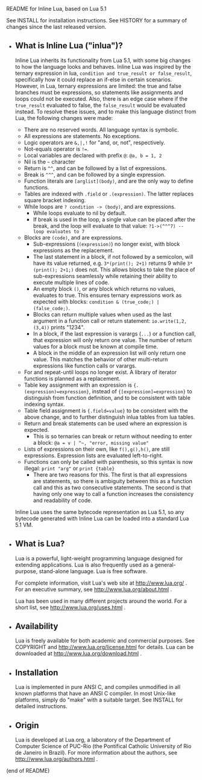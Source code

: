 README for Inline Lua, based on Lua 5.1

See INSTALL for installation instructions.
See HISTORY for a summary of changes since the last released version.

* What is Inline Lua ("inlua")?
  ------------
  Inline Lua inherits its functionality from Lua 5.1, with some big changes to how the language looks and behaves.
  Inline Lua was inspired by the ternary expression in lua, `condition and true_result or false_result`, specifically how it could replace an if-else in certain scenarios.
  However, in Lua, ternary expressions are limited: the true and false branches must be expressions, so statements like assignments and loops could not be executed. Also, there is an edge case where if the `true_result` evaluated to false, the `false_result` would be evaluated instead.
  To resolve these issues, and to make this language distinct from Lua, the following changes were made:

  * There are no reserved words. All language syntax is symbolic.
  * All expressions are statements. No exceptions.
  * Logic operators are `&,|,!` for "and, or, not", respectively.
  * Not-equals operator is `!=`.
  * Local variables are declared with prefix `@`: `@a, b = 1, 2`
  * Nil is the `~` character
  * Return is `^^`, and can be followed by a list of expressions.
  * Break is `^^^`, and can be followed by a single expression.
  * Function literals are `[arglist](body)`, and are the only way to define functions.
  * Tables are indexed with `.field` or `.(expression)`. The latter replaces square bracket indexing.
  * While loops are `? condition -> (body)`, and are expressions.
    * While loops evaluate to nil by default.
    * If break is used in the loop, a single value can be placed after the break, and the loop will evaluate to that value: `?1->(^^^7) -- loop evaluates to 7`
  * Blocks are `(code)`, and are expressions.
    * Sub-expressions (`(expression)`) no longer exist, with block expressions as the replacement.
    * The last statement in a block, if not followed by a semicolon, will have its value returned, e.g. `3*(print(); 2+1)` returns 9 while `3*(print(); 2+1;)` does not. This allows blocks to take the place of sub-expressions seamlessly while retaining their ability to execute multiple lines of code.
    * An empty block `()`, or any block which returns no values, evaluates to true. This ensures ternary expressions work as expected with blocks: `condition & (true_code;) | (false_code;)`.
    * Blocks can return multiple values when used as the last argument in a function call or return statement: `io.write(1,2,(3,4))` prints "1234".
    * In a block, if the last expression is varargs (`...`) or a function call, that expression will only return one value. The number of return values for a block must be known at compile time.
    * A block in the middle of an expression list will only return one value. This matches the behavior of other multi-return expressions like function calls or varargs.
  * For and repeat-until loops no longer exist. A library of iterator functions is planned as a replacement.
  * Table key assignment with an expression is `{.(expression)=expression}`, instead of `{[expression]=expression}` to distinguish from function definition, and to be consistent with table indexing syntax.
  * Table field assignment is `{.field=value}` to be consistent with the above change, and to further distinguish inlua tables from lua tables.
  * Return and break statements can be used where an expression is expected.
    * This is so ternaries can break or return without needing to enter a block: `@a = v | ^~, "error, missing value"`
  * Lists of expressions on their own, like `f(),g(),h()`, are still expressions. Expression lists are evaluated left-to-right.
  * Functions can only be called with parenthesis, so this syntax is now illegal: `print "arg"` or `print {table}`
    * There are two reasons for this. The first is that all expressions are statements, so there is ambiguity between this as a function call and this as two consecutive statements. The second is that having only one way to call a function increases the consistency and readability of code.
  
  
  Inline Lua uses the same bytecode representation as Lua 5.1, so any bytecode generated with Inline Lua can be loaded into a standard Lua 5.1 VM.

* What is Lua?
  ------------
  Lua is a powerful, light-weight programming language designed for extending
  applications. Lua is also frequently used as a general-purpose, stand-alone
  language. Lua is free software.

  For complete information, visit Lua's web site at http://www.lua.org/ .
  For an executive summary, see http://www.lua.org/about.html .

  Lua has been used in many different projects around the world.
  For a short list, see http://www.lua.org/uses.html .

* Availability
  ------------
  Lua is freely available for both academic and commercial purposes.
  See COPYRIGHT and http://www.lua.org/license.html for details.
  Lua can be downloaded at http://www.lua.org/download.html .

* Installation
  ------------
  Lua is implemented in pure ANSI C, and compiles unmodified in all known
  platforms that have an ANSI C compiler. In most Unix-like platforms, simply
  do "make" with a suitable target. See INSTALL for detailed instructions.

* Origin
  ------
  Lua is developed at Lua.org, a laboratory of the Department of Computer
  Science of PUC-Rio (the Pontifical Catholic University of Rio de Janeiro
  in Brazil).
  For more information about the authors, see http://www.lua.org/authors.html .

(end of README)
